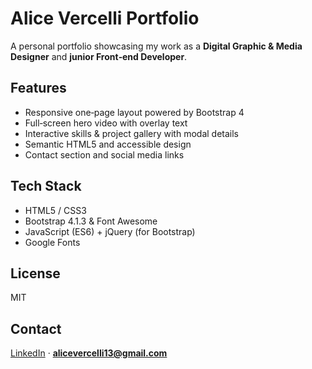 # Alice Vercelli Portfolio

A personal portfolio showcasing my work as a **Digital Graphic & Media Designer** and **junior Front‑end Developer**.

## Features

* Responsive one‑page layout powered by Bootstrap 4
* Full‑screen hero video with overlay text
* Interactive skills & project gallery with modal details
* Semantic HTML5 and accessible design
* Contact section and social media links

## Tech Stack

* HTML5 / CSS3
* Bootstrap 4.1.3 & Font Awesome
* JavaScript (ES6) + jQuery (for Bootstrap)
* Google Fonts

## License

MIT

## Contact

[LinkedIn](https://www.linkedin.com/in/alice-vercelli/) · **[alicevercelli13@gmail.com](mailto:alicevercelli13@gmail.com)**
